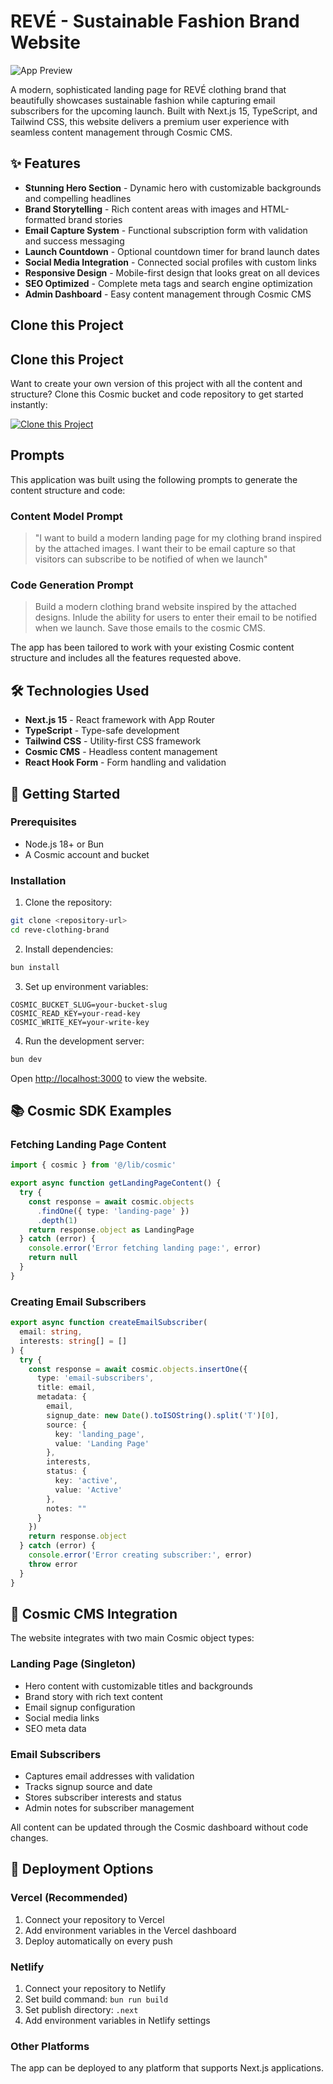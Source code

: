 # REVÉ - Sustainable Fashion Brand Website

![App Preview](https://imgix.cosmicjs.com/0c7f2e70-81e9-11f0-b0ac-f12686cb9ade-photo-1441986300917-64674bd600d8-1756149838381.jpg?w=1200&h=300&fit=crop&auto=format,compress)

A modern, sophisticated landing page for REVÉ clothing brand that beautifully showcases sustainable fashion while capturing email subscribers for the upcoming launch. Built with Next.js 15, TypeScript, and Tailwind CSS, this website delivers a premium user experience with seamless content management through Cosmic CMS.

## ✨ Features

- **Stunning Hero Section** - Dynamic hero with customizable backgrounds and compelling headlines
- **Brand Storytelling** - Rich content areas with images and HTML-formatted brand stories
- **Email Capture System** - Functional subscription form with validation and success messaging
- **Launch Countdown** - Optional countdown timer for brand launch dates
- **Social Media Integration** - Connected social profiles with custom links
- **Responsive Design** - Mobile-first design that looks great on all devices
- **SEO Optimized** - Complete meta tags and search engine optimization
- **Admin Dashboard** - Easy content management through Cosmic CMS

## Clone this Project

## Clone this Project

Want to create your own version of this project with all the content and structure? Clone this Cosmic bucket and code repository to get started instantly:

[![Clone this Project](https://img.shields.io/badge/Clone%20this%20Project-29abe2?style=for-the-badge&logo=cosmic&logoColor=white)](https://app.cosmicjs.com/projects/new?clone_bucket=68acb76c04ea77b1e31e55a6&clone_repository=68acb99404ea77b1e31e55bb)

## Prompts

This application was built using the following prompts to generate the content structure and code:

### Content Model Prompt

> "I want to build a modern landing page for my clothing brand inspired by the attached images. I want their to be email capture so that visitors can subscribe to be notified of when we launch"

### Code Generation Prompt

> Build a modern clothing brand website inspired by the attached designs. Inlude the ability for users to enter their email to be notified when we launch. Save those emails to the cosmic CMS.

The app has been tailored to work with your existing Cosmic content structure and includes all the features requested above.

## 🛠 Technologies Used

- **Next.js 15** - React framework with App Router
- **TypeScript** - Type-safe development
- **Tailwind CSS** - Utility-first CSS framework
- **Cosmic CMS** - Headless content management
- **React Hook Form** - Form handling and validation

## 🚀 Getting Started

### Prerequisites

- Node.js 18+ or Bun
- A Cosmic account and bucket

### Installation

1. Clone the repository:
```bash
git clone <repository-url>
cd reve-clothing-brand
```

2. Install dependencies:
```bash
bun install
```

3. Set up environment variables:
```env
COSMIC_BUCKET_SLUG=your-bucket-slug
COSMIC_READ_KEY=your-read-key
COSMIC_WRITE_KEY=your-write-key
```

4. Run the development server:
```bash
bun dev
```

Open [http://localhost:3000](http://localhost:3000) to view the website.

## 📚 Cosmic SDK Examples

### Fetching Landing Page Content
```typescript
import { cosmic } from '@/lib/cosmic'

export async function getLandingPageContent() {
  try {
    const response = await cosmic.objects
      .findOne({ type: 'landing-page' })
      .depth(1)
    return response.object as LandingPage
  } catch (error) {
    console.error('Error fetching landing page:', error)
    return null
  }
}
```

### Creating Email Subscribers
```typescript
export async function createEmailSubscriber(
  email: string,
  interests: string[] = []
) {
  try {
    const response = await cosmic.objects.insertOne({
      type: 'email-subscribers',
      title: email,
      metadata: {
        email,
        signup_date: new Date().toISOString().split('T')[0],
        source: {
          key: 'landing_page',
          value: 'Landing Page'
        },
        interests,
        status: {
          key: 'active', 
          value: 'Active'
        },
        notes: ""
      }
    })
    return response.object
  } catch (error) {
    console.error('Error creating subscriber:', error)
    throw error
  }
}
```

## 🎨 Cosmic CMS Integration

The website integrates with two main Cosmic object types:

### Landing Page (Singleton)
- Hero content with customizable titles and backgrounds
- Brand story with rich text content
- Email signup configuration
- Social media links
- SEO meta data

### Email Subscribers
- Captures email addresses with validation
- Tracks signup source and date
- Stores subscriber interests and status
- Admin notes for subscriber management

All content can be updated through the Cosmic dashboard without code changes.

## 🚀 Deployment Options

### Vercel (Recommended)
1. Connect your repository to Vercel
2. Add environment variables in the Vercel dashboard
3. Deploy automatically on every push

### Netlify
1. Connect your repository to Netlify  
2. Set build command: `bun run build`
3. Set publish directory: `.next`
4. Add environment variables in Netlify settings

### Other Platforms
The app can be deployed to any platform that supports Next.js applications.

<!-- README_END -->